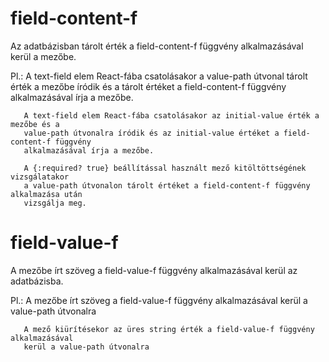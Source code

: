 
# field-content-f
  Az adatbázisban tárolt érték a field-content-f függvény alkalmazásával kerül a mezőbe.

  Pl.: A text-field elem React-fába csatolásakor a value-path útvonal tárolt érték a
       mezőbe íródik és a tárolt értéket a field-content-f függvény alkalmazásával írja
       a mezőbe.

       A text-field elem React-fába csatolásakor az initial-value érték a mezőbe és a
       value-path útvonalra íródik és az initial-value értéket a field-content-f függvény
       alkalmazásával írja a mezőbe.

       A {:required? true} beállítással használt mező kitöltöttségének vizsgálatakor
       a value-path útvonalon tárolt értéket a field-content-f függvény alkalmazása után
       vizsgálja meg.


# field-value-f
  A mezőbe írt szöveg a field-value-f függvény alkalmazásával kerül az adatbázisba.

  Pl.: A mezőbe írt szöveg a field-value-f függvény alkalmazásával kerül a value-path
       útvonalra

       A mező kiürítésekor az üres string érték a field-value-f függvény alkalmazásával
       kerül a value-path útvonalra
